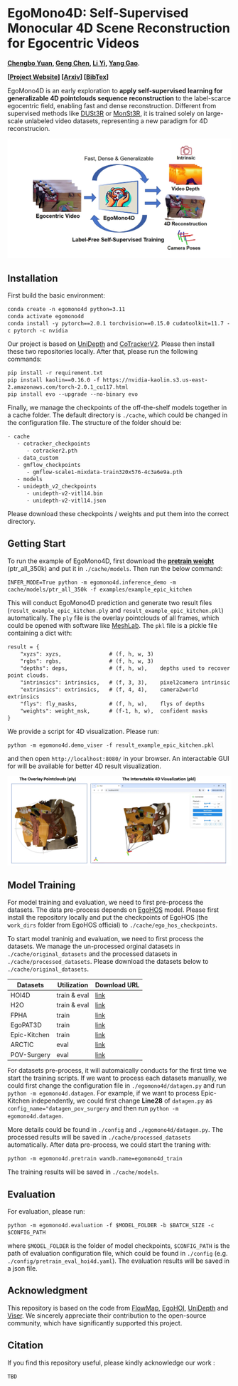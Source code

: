 # EgoMono4D: Self-Supervised Monocular 4D Scene Reconstruction for Egocentric Videos

**[Chengbo Yuan](https://michaelyuancb.github.io/), [Geng Chen](https://jc043.github.io/), [Li Yi](https://ericyi.github.io/), [Yang Gao](https://yang-gao.weebly.com/).**

**[[Project Website](https://egomono4d.github.io/)] [[Arxiv](https://arxiv.org/abs/2411.09145)] [[BibTex](#jump)]**

EgoMono4D is an early exploration to **apply self-supervised learning for generalizable 4D pointclouds sequence reconstruction** to the label-scarce egocentric field, enabling fast and dense reconstruction. Different from supervised methods like [DUSt3R](https://dust3r.europe.naverlabs.com/) or [MonSt3R](https://monst3r-project.github.io/), it is trained solely on large-scale unlabeled video datasets, representing a new paradigm for 4D reconstrucion. 

![teaser_pic](assets/teaser.png "teaser_pic")

## Installation

First build the basic environment: 
```
conda create -n egomono4d python=3.11
conda activate egomono4d
conda install -y pytorch==2.0.1 torchvision==0.15.0 cudatoolkit=11.7 -c pytorch -c nvidia
```

Our project is based on [UniDepth](https://github.com/lpiccinelli-eth/UniDepth) and [CoTrackerV2](https://github.com/facebookresearch/co-tracker/tree/cotracker2v1_release). Please then install these two repositories locally. After that, please run the following commands:
```
pip install -r requirement.txt
pip install kaolin==0.16.0 -f https://nvidia-kaolin.s3.us-east-2.amazonaws.com/torch-2.0.1_cu117.html
pip install evo --upgrade --no-binary evo
```

Finally, we manage the checkpoints of the off-the-shelf models together in a cache folder. The default directory is ```./cache```, which could be changed in the configuration file. The structure of the folder should be:

```
- cache
   - cotracker_checkpoints
      - cotracker2.pth
   - data_custom
   - gmflow_checkpoints
      - gmflow-scale1-mixdata-train320x576-4c3a6e9a.pth
   - models
   - unidepth_v2_checkpoints
      - unidepth-v2-vitl14.bin
      - unidepth-v2-vitl14.json
```

Please download these checkpoints / weights and put them into the correct directory. 

## Getting Start

To run the example of EgoMono4D, first download the **[pretrain weight](https://drive.google.com/file/d/1aEiXgdCX2LfQydIkPQroGlIvYNPyY01M/view?usp=sharing)** (ptr_all_350k) and put it in ``./cache/models``. Then run the below command: 

```
INFER_MODE=True python -m egomono4d.inference_demo -m cache/models/ptr_all_350k -f examples/example_epic_kitchen
```

This will conduct EgoMono4D prediction and generate two result files (``result_example_epic_kitchen.ply`` and ``result_example_epic_kitchen.pkl``) automatically. The ``ply`` file is the overlay pointclouds of all frames, which could be opened with software like [MeshLab](https://www.meshlab.net/). The ``pkl`` file is a pickle file containing a dict with:

```
result = {
    "xyzs": xyzs,               # (f, h, w, 3)
    "rgbs": rgbs,               # (f, h, w, 3)
    "depths": deps,             # (f, h, w),    depths used to recover point clouds. 
    "intrinsics": intrinsics,   # (f, 3, 3),    pixel2camera intrinsic
    "extrinsics": extrinsics,   # (f, 4, 4),    camera2world extrinsics
    "flys": fly_masks,          # (f, h, w),    flys of depths
    "weights": weight_msk,      # (f-1, h, w),  confident masks
}
```

We provide a script for 4D visualization. Please run: 
```
python -m egomono4d.demo_viser -f result_example_epic_kitchen.pkl
``` 
and then open ``http://localhost:8080/`` in your browser. An interactable GUI for will be available for better 4D result visualization.

![vis_script_pic](assets/vis-result.png "vis_script_pic")

## Model Training

For model training and evaluation, we need to first pre-process the datasets. The data pre-process depends on [EgoHOS](https://github.com/owenzlz/EgoHOS) model. Please first install the repository locally and put the checkpoints of EgoHOS (the ``work_dirs`` folder from EgoHOS official) to ``./cache/ego_hos_checkpoints``.

To start model traninig and evaluation, we need to first process the datasets. We manage the un-processed orginal datasets in ``./cache/original_datasets`` and the processed datasets in ``./cache/processed_datasets``. Please download the datasets below to ``./cache/original_datasets``.

|  Datasets   | Utilization  | Download URL |
|  ----  |  ----  |  ----  |
| HOI4D | train & eval | [link](https://hoi4d.github.io/) |
| H2O | train & eval | [link](https://taeinkwon.com/projects/h2o/) |
| FPHA | train | [link](https://guiggh.github.io/publications/first-person-hands/) |
| EgoPAT3D | train | [link](https://ai4ce.github.io/EgoPAT3D/) |
| Epic-Kitchen | train | [link](https://epic-kitchens.github.io/2021) |
| ARCTIC | eval | [link](https://arctic.is.tue.mpg.de/) |
| POV-Surgery |  eval | [link](https://batfacewayne.github.io/POV_Surgery_io/) |

For datasets pre-process, it will automaically conducts for the first time we start the training scripts. If we want to process each datasets manually, we could first change the configuration file in ``./egomono4d/datagen.py`` and run ``python -m egomono4d.datagen``. For example, if we want to process Epic-Kitchen independently, we could first change **Line28** of ``datagen.py`` as ``config_name="datagen_pov_surgery`` and then run ``python -m egomono4d.datagen``.

More details could be found in ``./config`` and ``./egomono4d/datagen.py``. The processed results will be saved in ``./cache/processed_datasets`` automatically. After data pre-process, we could start the traning with:

```
python -m egomono4d.pretrain wandb.name=egomono4d_train
```

The training results will be saved in ``./cache/models``.

## Evaluation

For evaluation, please run: 

```
python -m egomono4d.evaluation -f $MODEL_FOLDER -b $BATCH_SIZE -c $CONFIG_PATH
``` 

where ``$MODEL_FOLDER`` is the folder of model checkpoints, ``$CONFIG_PATH`` is the path of evaluation configuration file, which could be found in ``./config`` (e.g. ``./config/pretrain_eval_hoi4d.yaml``). The evaluation results will be saved in a json file. 

## Acknowledgment

This repository is based on the code from [FlowMap](https://github.com/dcharatan/flowmap), [EgoHOI](https://github.com/michaelyuancb/ego_hoi_model), [UniDepth](https://github.com/lpiccinelli-eth/UniDepth) and [Viser](https://github.com/nerfstudio-project/viser). We sincerely appreciate their contribution to the open-source community, which have significantly supported this project.

## Citation

If you find this repository useful, please kindly acknowledge our work <span id="jump">:</span>
```tex
TBD
```



